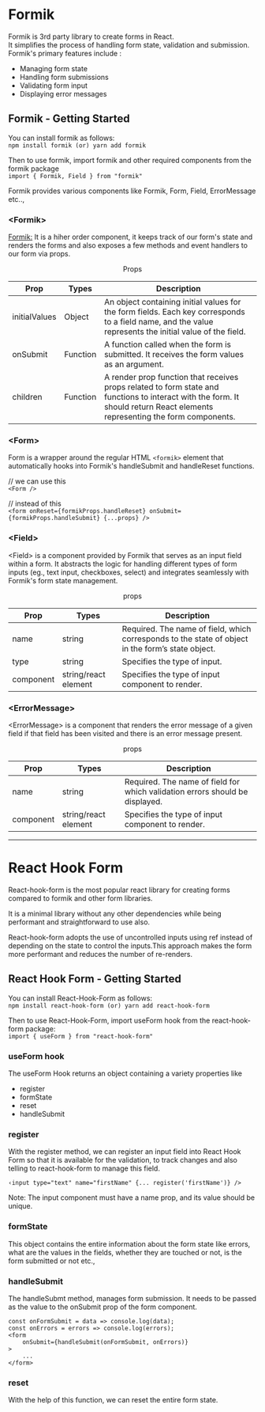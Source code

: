 # Formik
Formik is 3rd party library to create forms in React.   
It simplifies the process of handling form state, validation and submission.  
Formik's primary features include :
- Managing form state  
- Handling form submissions  
- Validating form input
- Displaying error messages

## Formik - Getting Started 
You can install formik as follows:  
`npm install formik (or) yarn add formik`

Then to use formik, import formik and other required components from the formik package   
`import { Formik, Field } from "formik"`

Formik provides various components like Formik, Form, Field, ErrorMessage etc..,

### &lt;Formik&gt;
<Formik:> It is a hiher order component, it keeps track of our form's state and renders the forms and also exposes a few methods and event handlers to our form via props.  
<p style="text-align: center;">Props</p>

| Prop          | Types    | Description                                                                                                                                                                 |
|---------------|----------|-----------------------------------------------------------------------------------------------------------------------------------------------------------------------------|
| initialValues | Object   | An object containing initial values for the form fields. Each key corresponds to a field name, and the value  represents the initial value of the field.                    |
| onSubmit      | Function | A function called when the form is submitted. It receives the form values as an argument.                                                                                   |
| children      | Function | A render prop function that receives props related to form state and functions to interact with the form. It should return React elements representing the form components. |

### &lt;Form&gt;

Form is a wrapper around the regular HTML `<formik>` element that automatically hooks into Formik's handleSubmit and handleReset functions.

// we can use this  
`<Form />`

// instead of this  
 `<form onReset={formikProps.handleReset} onSubmit={formikProps.handleSubmit} {...props} />`

 ### &lt;Field&gt;

 &lt;Field&gt; is a component provided by Formik that serves as an input field within a form. It abstracts the logic for handling different types of form inputs (eg., text input, checkboxes, select) and integrates seamlessly with Formik's form state management.

<p style="text-align: center;">props</p>

| Prop      | Types                | Description                                                                                        |
|-----------|----------------------|----------------------------------------------------------------------------------------------------|
| name      | string               | Required.  The name of field, which corresponds to the state of object in the form’s state object. |
| type      | string               | Specifies the type of input.                                                                       |
| component | string/react element | Specifies the type of input component to render.                                                   |

### &lt;ErrorMessage&gt;

&lt;ErrorMessage&gt; is a component that renders the error message of a given field if that field has been visited and there is an error message present.

<p style="text-align: center;">props</p>

| Prop      | Types                | Description                                                                  |
|-----------|----------------------|------------------------------------------------------------------------------|
| name      | string               | Required. The name of field for which validation errors should be displayed. |
| component | string/react element | Specifies the type of input component to render. 


---------------------------------

# React Hook Form 

React-hook-form is the most popular react library for creating forms compared to formik and other form libraries.

It is a minimal library without any other dependencies while being performant and straightforward to use also.

React-hook-form adopts the use of uncontrolled inputs using ref instead of depending on the state to control the inputs.This approach makes the form more performant and reduces the number of re-renders.

## React Hook Form - Getting Started

You can install React-Hook-Form as follows:  
`npm install react-hook-form (or) yarn add react-hook-form`

Then to use React-Hook-Form, import useForm hook from the react-hook-form package:   
`import { useForm } from "react-hook-form"`

### useForm hook

The useForm Hook returns an object containing a variety properties like 
- register
- formState
- reset
- handleSubmit

### register

With the register method, we can register an input field into React Hook Form so that it is available for the validation, to track changes and also telling to react-hook-form to manage this field.

`‹input type="text" name="firstName" {... register('firstName')} />`

Note: The input component must have a name prop, and its value should be unique.

### formState
This object contains the entire information about the form state like errors, what are the values in the fields, whether they are touched or not, is the form submitted or not etc.,

### handleSubmit
The handleSubmt method, manages form submission. It needs to be passed as the value to the onSubmit prop of the form
component.
```
const onFormSubmit = data => console.log(data);
const onErrors = errors => console.log(errors);
<form 
    onSubmit={handleSubmit(onFormSubmit, onErrors)}
>
    ...
</form>
```
### reset 
With the help of this function, we can reset the entire form state.



